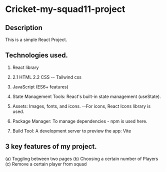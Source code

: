 # Cricket-my-squad11-project

## Description

This is a simple React Project.

## Technologies used.

1. React library

2. 2.1 HTML
   2.2 CSS -- Tailwind css

3. JavaScript (ES6+ features)

4. State Management Tools: React's built-in state management (useState).

5. Assets: Images, fonts, and icons.
   --For icons, React Icons library is used.

6. Package Manager:
   To manage dependencies - npm is used here.

7. Build Tool:
   A development server to preview the app: Vite

## 3 key features of my project.
  (a) Toggling between two pages
  (b) Choosing a certain number of Players
  (c) Remove a certain player from squad